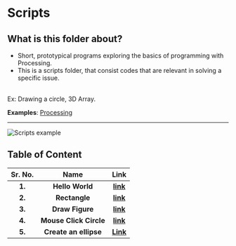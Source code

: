 # Scripts

## What is this folder about?
* Short, prototypical programs exploring the basics of programming with Processing.
* This is a scripts folder, that consist codes that are relevant in solving a specific issue.
<br/>
Ex: Drawing a circle, 3D Array.

__Examples__: [Processing](https://processing.org/examples/)
___

![Scripts example](https://d1v7jayx2s9clc.cloudfront.net/user/pages/49.processing/2.16d%20IDE-Beta.jpg)

## Table of Content

Sr. No.                    |   Name                    |       Link
:-------------------------:|:-------------------------:|:-------------------------:
**1.**                 | **Hello World**                  |                  **[link](https://github.com/Robotics-Club-BMU/Processing_maniac/blob/main/Scripts/HelloWorld/)**
**2.**                 | **Rectangle**                  |                  **[link](https://github.com/Robotics-Club-BMU/Processing_maniac/blob/main/Scripts/Rectangle/)**
**3.**                 | **Draw Figure**                  |                  **[link](https://github.com/Robotics-Club-BMU/Processing_maniac/blob/main/Scripts/DrawFigure/)**
**4.**                 | **Mouse Click Circle**                  |                  **[link](https://github.com/Robotics-Club-BMU/Processing_maniac/blob/main/Scripts/MouseClickCircle/)**
**5.**                 | **Create an ellipse**            | **[Link](https://github.com/Robotics-Club-BMU/Processing_maniac/tree/main/Scripts/create%20an%20ellipse)**
